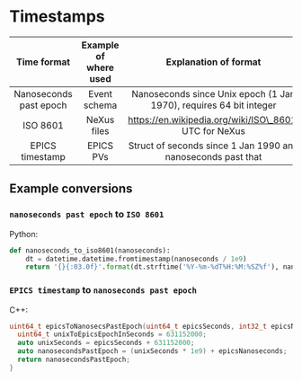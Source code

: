 # Timestamps

**Time format**|**Example of where used**|**Explanation of format**|**Type (flatbuffers)**
:-----:|:-----:|:-----:|:-----:
Nanoseconds past epoch|Event schema|Nanoseconds since Unix epoch (1 Jan 1970), requires 64 bit integer|ulong
ISO 8601|NeXus files|https://en.wikipedia.org/wiki/ISO\_8601, UTC for NeXus|string
EPICS timestamp|EPICS PVs|Struct of seconds since 1 Jan 1990 and nanoseconds past that|stuct (ulong, int)

## Example conversions

### `nanoseconds past epoch` to `ISO 8601`

Python:
```python
def nanoseconds_to_iso8601(nanoseconds):
    dt = datetime.datetime.fromtimestamp(nanoseconds / 1e9)
    return '{}{:03.0f}'.format(dt.strftime('%Y-%m-%dT%H:%M:%SZ%f'), nanoseconds % 1e3)
```

### `EPICS timestamp` to `nanoseconds past epoch`

C++:
```cpp
uint64_t epicsToNanosecsPastEpoch(uint64_t epicsSeconds, int32_t epicsNanoseconds) {
  uint64_t unixToEpicsEpochInSeconds = 631152000;
  auto unixSeconds = epicsSeconds + 631152000;
  auto nanosecondsPastEpoch = (unixSeconds * 1e9) + epicsNanoseconds;
  return nanosecondsPastEpoch;
}
```
